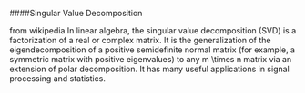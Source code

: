 ####Singular Value Decomposition

from wikipedia
In linear algebra, the singular value decomposition (SVD) is a factorization of a real or complex matrix. It is the generalization of the eigendecomposition of a positive semidefinite normal matrix (for example, a symmetric matrix with positive eigenvalues) to any m \times n matrix via an extension of polar decomposition. It has many useful applications in signal processing and statistics.
